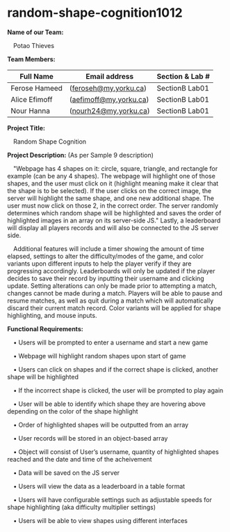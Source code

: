 # random-shape-cognition1012

**Name of our Team:**

 &emsp;Potao Thieves 
  

**Team Members:**

  | Full Name | Email address | Section & Lab # |
  | ------------- | ----------------------| -------------- |
  | Ferose Hameed | (feroseh@my.yorku.ca) | SectionB Lab01 |	
  | Alice Efimoff | (aefimoff@my.yorku.ca) | SectionB Lab01 |
  | Nour Hanna | (nourh24@my.yorku.ca) | SectionB Lab01 |

**Project Title:**

&emsp;Random Shape Cognition


**Project Description:** (As per Sample 9 description)

&emsp;"Webpage has 4 shapes on it: circle, square, triangle, and rectangle for example (can be any 4
  shapes). The webpage will highlight one of those shapes, and the user must click on it (highlight
  meaning make it clear that the shape is to be selected). If the user clicks on the correct image,
  the server will highlight the same shape, and one new additional shape. The user must now click
  on those 2, in the correct order. The server randomly determines which random shape will be
  highlighted and saves the order of highlighted images in an array on its server-side JS."
  Lastly, a leaderboard will display all players records and will also be connected to the JS server side. 
  
&emsp;Additional features will include a timer showing the amount of time elapsed, settings to alter the difficulty/modes of the game, 
  and color variants upon different inputs to help the player verify if they are progressing accordingly. Leaderboards will 
  only be updated if the player decides to save their record by inputting their username and clicking update. Setting alterations 
  can only be made prior to attempting a match, changes cannot be made during a match. Players will be able to pause and 
  resume matches, as well as quit during a match which will automatically discard their current match record. Color variants
  will be applied for shape highlighting, and mouse inputs.


**Functional Requirements:**

&emsp;•	Users will be prompted to enter a username and start a new game

&emsp;•	Webpage will highlight random shapes upon start of game
  
&emsp;•	Users can click on shapes and if the correct shape is clicked, another shape will be highlighted

&emsp;•	If the incorrect shape is clicked, the user will be prompted to play again

&emsp;•	User will be able to identify which shape they are hovering above depending on the color of the shape highlight

&emsp;•	Order of highlighted shapes will be outputted from an array

&emsp;•	User records will be stored in an object-based array

&emsp;•	Object will consist of User’s username, quantity of highlighted shapes reached and the date and time of the acheivement 

&emsp;•	Data will be saved on the JS server

&emsp;•	Users will view the data as a leaderboard in a table format

&emsp;•	Users will have configurable settings such as adjustable speeds for shape highlighting (aka difficulty multiplier settings)

&emsp;•	Users will be able to view shapes using different interfaces
